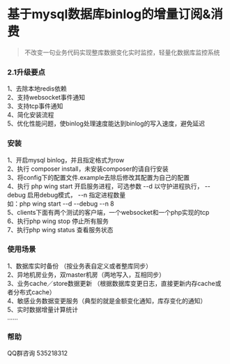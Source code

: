 基于mysql数据库binlog的增量订阅&消费
====
>不改变一句业务代码实现整库数据变化实时监控，轻量化数据库监控系统

### 2.1升级要点
1、去除本地redis依赖    
2、支持websocket事件通知    
3、支持tcp事件通知    
4、简化安装流程      
5、优化性能问题，使binlog处理速度能达到binlog的写入速度，避免延迟
   
### 安装
1、开启mysql binlog，并且指定格式为row        
2、执行 composer install，未安装composer的请自行安装          
3、将config下的配置文件.example去除后修改其配置为自己的配置     
4、执行 php wing start 开启服务进程，可选参数 --d 以守护进程执行， --debug 启用debug模式， --n 指定进程数量         
     如：php wing start --d --debug --n 8          
5、clients下面有两个测试的客户端，一个websocket和一个php实现的tcp      
6、执行php wing stop 停止所有服务  
7、执行php wing status 查看服务状态    
     
### 使用场景
1、数据库实时备份 （按业务表自定义或者整库同步）    
2、异地机房业务，双master机房（两地写入，互相同步）     
3、业务cache／store数据更新 （根据数据库变更日志，直接更新内存cache或者分布式cache）     
4、敏感业务数据变更服务（典型的就是金额变化通知，库存变化的通知）    
5、实时数据增量计算统计      
...... 

### 帮助
   QQ群咨询 535218312  